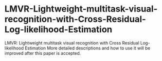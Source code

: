 # LMVR-Lightweight-multitask-visual-recognition-with-Cross-Residual-Log-likelihood-Estimation
LMVR: Lightweight multitask visual recognition with Cross Residual Log-likelihood Estimation
More detailed descriptions and how to use it will be improved after this paper is accepted.
